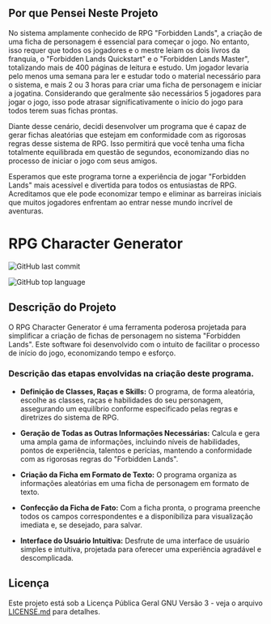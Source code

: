 ## Por que Pensei Neste Projeto

No sistema amplamente conhecido de RPG "Forbidden Lands", a criação de uma ficha de personagem é essencial para começar o jogo. No entanto, isso requer que todos os jogadores e o mestre leiam os dois livros da franquia, o "Forbidden Lands Quickstart" e o "Forbidden Lands Master", totalizando mais de 400 páginas de leitura e estudo. Um jogador levaria pelo menos uma semana para ler e estudar todo o material necessário para o sistema, e mais 2 ou 3 horas para criar uma ficha de personagem e iniciar a jogatina. Considerando que geralmente são necessários 5 jogadores para jogar o jogo, isso pode atrasar significativamente o início do jogo para todos terem suas fichas prontas.

Diante desse cenário, decidi desenvolver um programa que é capaz de gerar fichas aleatórias que estejam em conformidade com as rigorosas regras desse sistema de RPG. Isso permitirá que você tenha uma ficha totalmente equilibrada em questão de segundos, economizando dias no processo de iniciar o jogo com seus amigos.

Esperamos que este programa torne a experiência de jogar "Forbidden Lands" mais acessível e divertida para todos os entusiastas de RPG. Acreditamos que ele pode economizar tempo e eliminar as barreiras iniciais que muitos jogadores enfrentam ao entrar nesse mundo incrível de aventuras.

# RPG Character Generator

![GitHub last commit](https://img.shields.io/github/last-commit/Kaike-Vitorino/Gerador-De-Ficha-RPG-FL)

![GitHub top language](https://img.shields.io/github/languages/top/Kaike-Vitorino/Gerador-De-Ficha-RPG-FL)

## Descrição do Projeto

O RPG Character Generator é uma ferramenta poderosa projetada para simplificar a criação de fichas de personagem no sistema "Forbidden Lands". Este software foi desenvolvido com o intuito de facilitar o processo de início do jogo, economizando tempo e esforço.

### Descrição das etapas envolvidas na criação deste programa.

- **Definição de Classes, Raças e Skills:** O programa, de forma aleatória, escolhe as classes, raças e habilidades do seu personagem, assegurando um equilíbrio conforme especificado pelas regras e diretrizes do sistema de RPG.

- **Geração de Todas as Outras Informações Necessárias:** Calcula e gera uma ampla gama de informações, incluindo níveis de habilidades, pontos de experiência, talentos e perícias, mantendo a conformidade com as rigorosas regras do "Forbidden Lands".

- **Criação da Ficha em Formato de Texto:** O programa organiza as informações aleatórias em uma ficha de personagem em formato de texto.

- **Confecção da Ficha de Fato:** Com a ficha pronta, o programa preenche todos os campos correspondentes e a disponibiliza para visualização imediata e, se desejado, para salvar.

- **Interface do Usuário Intuitiva:** Desfrute de uma interface de usuário simples e intuitiva, projetada para oferecer uma experiência agradável e descomplicada.

## Licença

Este projeto está sob a Licença Pública Geral GNU Versão 3 - veja o arquivo [LICENSE.md](LICENSE) para detalhes.

